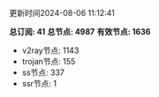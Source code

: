 更新时间2024-08-06 11:12:41

**总订阅: 41**
**总节点: 4987**
**有效节点: 1636**
- v2ray节点: 1143
- trojan节点: 155
- ss节点: 337
- ssr节点: 1
